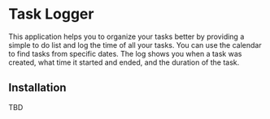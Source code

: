 # Task Logger

This application helps you to organize your tasks better by providing a simple to do list and log the time of all your tasks. You can use the calendar to find tasks from specific dates. The log shows you when a task was created, what time it started and ended, and the duration of the task.

## Installation

TBD